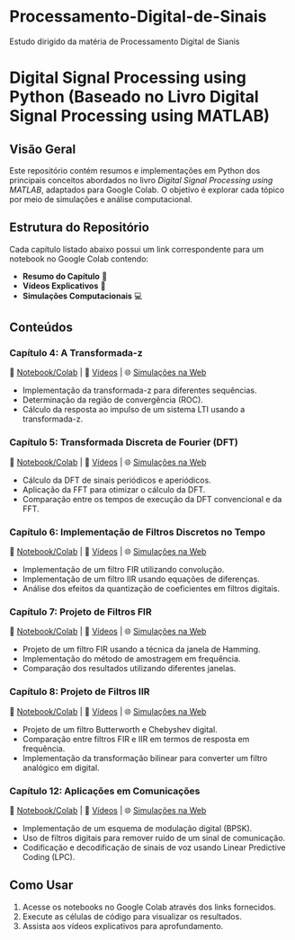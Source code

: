 # Processamento-Digital-de-Sinais
Estudo dirigido da matéria de Processamento Digital de Sianis

# Digital Signal Processing using Python (Baseado no Livro Digital Signal Processing using MATLAB)

## Visão Geral
Este repositório contém resumos e implementações em Python dos principais conceitos abordados no livro *Digital Signal Processing using MATLAB*, adaptados para Google Colab. O objetivo é explorar cada tópico por meio de simulações e análise computacional.

## Estrutura do Repositório
Cada capítulo listado abaixo possui um link correspondente para um notebook no Google Colab contendo:
- **Resumo do Capítulo** 📖
- **Vídeos Explicativos** 🎥
- **Simulações Computacionais** 💻

## Conteúdos

### **Capítulo 4: A Transformada-z**
📌 [Notebook/Colab](#) | 🎥 [Vídeos](#) | 🌐 [Simulações na Web](#)
- Implementação da transformada-z para diferentes sequências.
- Determinação da região de convergência (ROC).
- Cálculo da resposta ao impulso de um sistema LTI usando a transformada-z.

### **Capítulo 5: Transformada Discreta de Fourier (DFT)**
📌 [Notebook/Colab](#) | 🎥 [Vídeos](#) | 🌐 [Simulações na Web](#)
- Cálculo da DFT de sinais periódicos e aperiódicos.
- Aplicação da FFT para otimizar o cálculo da DFT.
- Comparação entre os tempos de execução da DFT convencional e da FFT.

### **Capítulo 6: Implementação de Filtros Discretos no Tempo**
📌 [Notebook/Colab](#) | 🎥 [Vídeos](#) | 🌐 [Simulações na Web](#)
- Implementação de um filtro FIR utilizando convolução.
- Implementação de um filtro IIR usando equações de diferenças.
- Análise dos efeitos da quantização de coeficientes em filtros digitais.

### **Capítulo 7: Projeto de Filtros FIR**
📌 [Notebook/Colab](#) | 🎥 [Vídeos](#) | 🌐 [Simulações na Web](#)
- Projeto de um filtro FIR usando a técnica da janela de Hamming.
- Implementação do método de amostragem em frequência.
- Comparação dos resultados utilizando diferentes janelas.

### **Capítulo 8: Projeto de Filtros IIR**
📌 [Notebook/Colab](#) | 🎥 [Vídeos](#) | 🌐 [Simulações na Web](#)
- Projeto de um filtro Butterworth e Chebyshev digital.
- Comparação entre filtros FIR e IIR em termos de resposta em frequência.
- Implementação da transformação bilinear para converter um filtro analógico em digital.

### **Capítulo 12: Aplicações em Comunicações**
📌 [Notebook/Colab](#) | 🎥 [Vídeos](#) | 🌐 [Simulações na Web](#)
- Implementação de um esquema de modulação digital (BPSK).
- Uso de filtros digitais para remover ruído de um sinal de comunicação.
- Codificação e decodificação de sinais de voz usando Linear Predictive Coding (LPC).

## Como Usar
1. Acesse os notebooks no Google Colab através dos links fornecidos.
2. Execute as células de código para visualizar os resultados.
3. Assista aos vídeos explicativos para aprofundamento.


